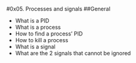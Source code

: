 #0x05. Processes and signals
##General

  -  What is a PID
  -  What is a process
  -  How to find a process’ PID
  -  How to kill a process
  -  What is a signal
  -  What are the 2 signals that cannot be ignored
